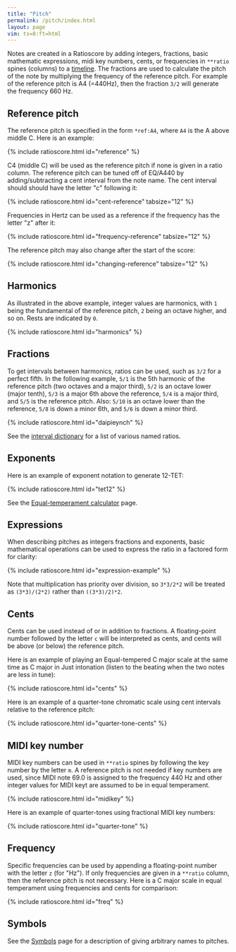 ```yaml
---
title: "Pitch"
permalink: /pitch/index.html
layout: page
vim: ts=8:ft=html
---
```


Notes are created in a Ratioscore by adding integers, fractions,
basic mathematic expressions, midi key numbers, cents, or frequencies
in `**ratio` spines (columns) to a <a href="/timeline">timeline</a>.
The fractions are used to calculate the pitch of the note by
multiplying the frequency of the reference pitch.  For example of
the reference pitch is A4 (=440Hz), then the fraction `3/2` will
generate the frequency 660 Hz.


<h2 data-sidebar="Reference"> Reference pitch </h2>

The reference pitch is specified in the form   `*ref:A4`, where
`A4` is the A above middle C.  Here is an example:


{% include ratioscore.html id="reference" %}
<script type="application/x-ratioscore" id="reference">
**dtime	**ratio	**ratio	**ratio
*MM240	*Iclars	*Iclars	*Iclars
*	*ref:C2	*ref:E3	*ref:G4
1	1	.	.
1	0	1	.
1	.	0	1
1	2	.	0
1	0	2	.
1	.	0	2
1	3	.	.
1	0	3	.
1	.	0	3
*-	*-	*-	*-
</script>

C4 (middle C) will be used as the reference pitch if none is given
in a ratio column.  The reference pitch can be tuned off of EQ/A440
by adding/subtracting a cent interval from the note name.  The cent
interval should should have the letter "c" following it:

{% include ratioscore.html id="cent-reference" tabsize="12" %}
<script type="application/x-ratioscore" id="cent-reference">
**dtime	**ratio	**ratio	**ratio
*MM240	*I#71	*I#70	*I#69
*	*ref:C2	*ref:C2-25c	*ref:C2+25.5c
1	1	.	.
1	.	1	.
1	0	0	1
1	2	.	0
1	.	2	.
1	0	0	2
1	3	.	0
1	.	3	.
1	0	0	3
*-	*-	*-	*-
</script>

Frequencies in Hertz can be used as a reference if the frequency has the letter "z" after it:

{% include ratioscore.html id="frequency-reference" tabsize="12" %}
<script type="application/x-ratioscore" id="frequency-reference">
**dtime	**ratio	**ratio	**ratio
*MM300	*Iclars	*Iclars	*Iclars
*	*ref:100z	*ref:200z	*ref:300z
1	1	.	.
1	0	1	.
1	.	0	1
1	2	.	0
1	0	2	.
1	.	0	2
1	3	.	0
1	0	3	.
1	.	0	3
*-	*-	*-	*-
</script>


The reference pitch may also change after the start of the score:

{% include ratioscore.html id="changing-reference" tabsize="12" %}
<script type="application/x-ratioscore" id="changing-reference">
**dtime	**ratio	**ratio	**ratio
*	*Iclars	*Iclars	*Iclars
*	*ref:100z	*ref:200z	*ref:300z
1	1	.	.
1	0	1	.
1	.	0	1
*	*ref:C2	*ref:C2-50c	*ref:C2+155.5c
1	2	.	0
1	0	2	.
1	.	0	2
*	*ref:C2	*ref:E3	*ref:G4
1	3	.	0
1	0	3	.
1	.	0	3
*-	*-	*-	*-
</script>




<h2> Harmonics </h2>

As illustrated in the above example, integer values are harmonics,
with `1` being the fundamental of the reference pitch, `2` being
an octave higher, and so on.  Rests are indicated by `0`.


{% include ratioscore.html id="harmonics" %}
<script type="application/x-ratioscore" id="harmonics">
**dtime	**ratio
*	*Iclars
*MM400	*ref:C2
4	1
3	2
2	3
1	4
1	5
1	6
1	7
1	8
1	9
1	10
1	11
1	12
1	13
1	14
1	15
1	16
1	17
2	18
3	19
4	20
*-	*-
</script>


<h2> Fractions </h2>

To get intervals between harmonics, ratios can be used, such as `3/2` for a perfect fifth.  In the 
following example, `5/1` is the 5th harmonic of the reference pitch (two octaves and a major third),
`5/2` is an octave lower (major tenth), `5/3` is a major 6th above the reference, `5/4` is a major
third, and `5/5` is the reference pitch. Also: `5/10` is an octave lower than the reference,
`5/8` is down a minor 6th, and `5/6` is down a minor third.


{% include ratioscore.html id="daipieynch" %}
<script type="application/x-ratioscore" id="daipieynch">
!!!OTL: Daipieynch
!!!COM: Sapp, Craig Stuart
!!!ODT: 2021/04/15
**dtime	**ratio	**ratio	**ratio
=0	=0	=0	=0
*MM325	*I#71	*I#71	*I#15
*	*ref:C4	*ref:C4	*ref:C2
*	*vel:55	*vel:55	*vel:50
=1	=1	=1	=1
1	.	.	5/5V
1	.	.	5/2
1	5/1v	.	.
1	.	5/5	.
1	5/2	.	5/1
1	.	5/2	.
1	5/3	.	.
1	.	.	5/4
1	5/4	.	.
1	.	5/1v	.
1	.	.	.
1	.	.	.
1	.	.	.
1	.	5/3	.
1	.	.	.
=2	=2	=2	=2
1	.	.	.
1	.	5/2	.
1	.	5/5	5/4
1	.	.	.
1	.	.	.
1	5/1v	.	5/3V
1	.	.	.
1	.	5/3	5/2
1	5/5	.	5/2
1	.	5/1v	.
1	.	.	.
1	.	.	5/5
1	5/2	.	.
1	.	5/1v	5/3
1	.	.	.
1	5/1v	.	5/3
1	.	.	.
1	5/4	.	.
1	.	5/1v	.
1	.	.	5/1
=3	=3	=3	=3
1	.	5/3	5/3V
1	5/1v	.	.
1	.	.	.
1	5/5	5/1v	5/3
1	.	5/2	.
1	5/3	.	5/8V
1	5/2	.	.
1	.	5/1v	5/2
1	.	.	.
1	.	5/4	5/4
=4	=4	=4	=4
1	.	.	.
1	5/4	.	.
1	.	.	5/1
1	5/5	5/5	5/5
1	.	5/3	5/2
=5	=5	=5	=5
1	5/5	.	5/2V
1	.	5/1v	.
1	.	.	.
1	.	.	5/5
1	5/2	.	.
1	.	5/4	5/3V
1	.	.	.
=6	=6	=6	=6
3	5/6	5/8	5/10
==	==	==	==
*-	*-	*-	*-
!!!filter: myank -m 0,1,1,2,3,4,2,3,1,2,3,2,1,4,4,5,4,3,3,2,1,2,3,4,5,4,5,6
</script>

See the <a href="/intervals">interval dictionary</a> for a list of
various named ratios.

<h2> Exponents </h2>

Here is an example of exponent notation to generate 12-TET:

{% include ratioscore.html id="tet12" %}
<script type="application/x-ratioscore" id="tet12">
**dtime	**ratio
*	*Iclars
*MM240	*ref:F#3
1	2^(0/12)
1	2^(1/12)
1	2^(2/12)
1	2^(3/12)
1	2^(4/12)
1	2^(5/12)
1	2^(6/12)
1	2^(7/12)
1	2^(8/12)
1	2^(9/12)
1	2^(10/12)
1	2^(11/12)
1	2^(12/12)
*-	*-
</script>

See the <a href="/scales/equal-temperament">Equal-temperament calculator</a> page.

<h2> Expressions </h2>

When describing pitches as integers fractions and exponents, basic mathematical operations
can be used to express the ratio in a factored form for clarity:


{% include ratioscore.html id="expression-example" %}
<script type="application/x-ratioscore" id="expression-example">
**dtime	**ratio
*	*Iclars
*	*ref:F#3
1	9/8
1	3*3/2*2*2
*-	*-
</script>

Note that multiplication has priority over division, so `3*3/2*2` will be treated as `(3*3)/(2*2)`
rather than `((3*3)/2)*2`.




<h2> Cents </h2>

Cents can be used instead of or in addition to fractions.  A
floating-point number followed by the letter `c` will be interpreted
as cents, and cents will be above (or below) the reference pitch.

Here is an example of playing an Equal-tempered C major scale at
the same time as C major in Just intonation (listen to the beating
when the two notes are less in tune):

{% include ratioscore.html id="cents" %}
<script type="application/x-ratioscore" id="cents">
**dtime	**ratio	**ratio
*	*Iclars	*Iclars
*	*ref:C4	*ref:C4
1	0c	1
1	200c	9/8
1	400c	5/4
1	500c	4/3
1	700c	3/2
1	900c	5/3
1	1100c	15/8
2	1200c	2
*-	*-	*-
</script>

Here is an example of a quarter-tone chromatic scale using cent intervals
relative to the reference pitch:

{% include ratioscore.html id="quarter-tone-cents" %}
<script type="application/x-ratioscore" id="quarter-tone-cents">
**dtime	**ratio
*MM180	*Iclars
*	*ref:C4
1	0c
1	50c
1	100c
1	150c
1	200c
1	250c
1	300c
1	350c
1	400c
1	450c
1	500c
1	550c
1	600c
1	650c
2	700c
*-	*-
</script>


<h2 data-sidebar="MIDI"> MIDI key number </h2>

MIDI key numbers can be used in `**ratio` spines by following the key
number by the letter `m`.  A reference pitch is not needed if 
key numbers are used, since MIDI note 69.0 is assigned to the 
frequency 440 Hz and other integer values for MIDI keyt are
assumed to be in equal temperament.

{% include ratioscore.html id="midikey" %}
<script type="application/x-ratioscore" id="midikey">
**dtime	**ratio	**ratio
*	*Iclars	*Iorgan
*MM180	*	*ref:261.63z
1	60m	.
1	0	0c
1	62m	0
1	0	200c
1	64m	0
1	0	400c
1	65m	0
1	0	500c
1	67m	0
1	0	700c
1	69m	0
1	0	900c
1	71m	0
1	0	1100c
2	72m	0
*-	*-	*-
</script>


Here is an example of quarter-tones using fractional MIDI key numbers:

{% include ratioscore.html id="quarter-tone" %}
<script type="application/x-ratioscore" id="quarter-tone">
**dtime	**ratio
*MM180	*Iclars
1	60.0m
1	60.5m
1	61.0m
1	61.5m
1	62.0m
1	62.5m
1	63.0m
1	63.5m
1	64.0m
1	64.5m
1	65.0m
1	65.5m
1	66.0m
1	66.5m
2	67.0m
*-	*-
</script>


<h2> Frequency </h2>

Specific frequencies can be used by appending a floating-point
number with the letter `z` (for "Hz"). If only frequencies are given
in a `**ratio` column, then the reference pitch is not necessary. 
Here is a C major scale in equal temperament using frequencies and
cents for comparison:

{% include ratioscore.html id="freq" %}
<script type="application/x-ratioscore" id="freq">
**dtime	**ratio	**ratio
*	*Iclars	*Iorgan
*MM180	*	*ref:261.63z
1	261.63z	.
1	0	0c
1	293.66z	0
1	0	200c
1	329.63z	0
1	0	400c
1	349.23z	0
1	0	500c
1	392.00z	0
1	0	700c
1	440.00z	0
1	0	900c
1	493.88z	0
1	0	1100c
2	523.25z	0
*-	*-	*-
</script>


<h2> Symbols </h2>

See the <a href="/symbols">Symbols</a> page for a description of
giving arbitrary names to pitches.




